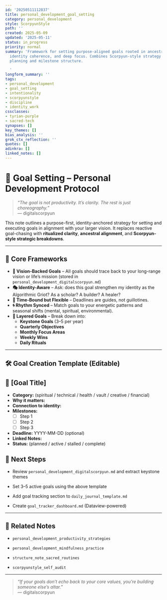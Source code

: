 ```yaml
---
id: '20250511112837'
title: personal_development_goal_setting
category: personal_development
style: ScorpyunStyle
path: ''
created: 2025-05-09
updated: '2025-05-11'
status: in_progress
priority: normal
summary: 'Framework for setting purpose-aligned goals rooted in ancestral clarity,
  identity coherence, and deep focus. Combines Scorpyun-style strategy with ritualized
  planning and milestone structure.

  '
longform_summary: ''
tags:
- personal_development
- goal_setting
- intentionality
- scorpyunstyle
- discipline
- identity_work
cssclasses:
- tyrian-purple
- sacred-tech
synapses: []
key_themes: []
bias_analysis: ''
grok_ctx_reflection: ''
quotes: []
adinkra: []
linked_notes: []
---
```



# 🎯 Goal Setting – Personal Development Protocol

> *“The goal is not productivity. It’s clarity. The rest is just choreography.”*  
> — digitalscorpyun

This note outlines a purpose-first, identity-anchored strategy for setting and executing goals in alignment with your larger vision. It replaces reactive goal-chasing with **ritualized clarity**, **ancestral alignment**, and **Scorpyun-style strategic breakdowns**.

---

## 🧱 Core Frameworks

- **🔭 Vision-Backed Goals** – All goals should trace back to your long-range vision or life’s mission (stored in `personal_development_digitalscorpyun.md`)
- **🎭 Identity-Aware** – Ask: does this goal strengthen my identity as the Algorithmic Griot? As a scholar? A builder? A healer?
- **📅 Time-Bound but Flexible** – Deadlines are guides, not guillotines.
- **🌀 Rhythm Synced** – Match goals to your energetic patterns and seasonal shifts (mental, spiritual, environmental).
- **📜 Layered Goals** – Break down into:  
  - **Keystone Goals** (3–5 per year)  
  - **Quarterly Objectives**  
  - **Monthly Focus Areas**  
  - **Weekly Wins**  
  - **Daily Rituals**

---

## 🛠️ Goal Creation Template (Editable)


## 🎯 [Goal Title]

- **Category:** (spiritual / technical / health / vault / creative / financial)
- **Why it matters:** 
- **Connection to identity:** 
- **Milestones:**
  - [ ] Step 1
  - [ ] Step 2
  - [ ] Step 3
- **Deadline:** YYYY-MM-DD (optional)
- **Linked Notes:** 
- **Status:** (planned / active / stalled / complete)


## 🧭 Next Steps

-  Review `personal_development_digitalscorpyun.md` and extract keystone themes
    
-  Set 3–5 active goals using the above template
    
-  Add goal tracking section to `daily_journal_template.md`
    
-  Create `goal_tracker_dashboard.md` (Dataview-powered)
    

---

## 🧬 Related Notes

- `personal_development_productivity_strategies`
    
- `personal_development_mindfulness_practice`
    
- `structure_note_sacred_routines`
    
- `scorpyunstyle_self_audit`
    

---

> _“If your goals don’t echo back to your core values, you’re building someone else’s altar.”_  
> — digitalscorpyun